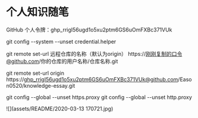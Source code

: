 # 个人知识随笔

GitHub 个人令牌：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



git config --system --unset credential.helper

 git remote set-url 远程仓库的名称（默认为origin） https://刚刚复制的口令@github.com/你的仓库的用户名称/仓库名称.git

 git remote set-url origin https://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@github.com/Eason0520/knowledge-essay.git

git config --global --unset https.proxy
git config --global --unset http.proxy



![](assets/README/2020-03-13 170721.jpg)